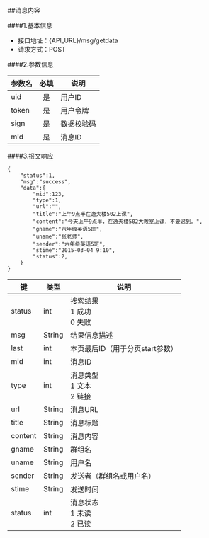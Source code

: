##消息内容

####1.基本信息
- 接口地址：{API_URL}/msg/getdata
- 请求方式：POST

####2.参数信息  

| 参数名    | 必填      | 说明      |
| -------   |:-------:  |-----------|
| uid       | 是        | 用户ID    |
| token     | 是        | 用户令牌  |
| sign      | 是        | 数据校验码|
| mid       | 是        | 消息ID    |

####3.报文响应

```
{
	"status":1,
	"msg":"success",
	"data":{
		"mid":123,
		"type":1,
		"url":"",
		"title":"上午9点半在逸夫楼502上课",
		"content":"今天上午9点半，在逸夫楼502大教室上课，不要迟到。",
		"gname":"六年级英语5班",
		"uname":"张老师",
		"sender":"六年级英语5班",
		"stime":"2015-03-04 9:10",
		"status":2,
	}
}
```

|键      |类型  |说明  |
|--------|------|------|
|status  |int   |搜索结果<br>1 成功<br>0 失败|
|msg     |String|结果信息描述|
|last    |int   |本页最后ID（用于分页start参数）|
|mid     |int   |消息ID|
|type    |int   |消息类型<br>1 文本<br>2 链接|
|url     |String|消息URL|
|title   |String|消息标题|
|content |String|消息内容|
|gname   |String|群组名|
|uname   |String|用户名|
|sender  |String|发送者（群组名或用户名）|
|stime   |String|发送时间|
|status  |int   |消息状态<br>1 未读<br>2 已读|
